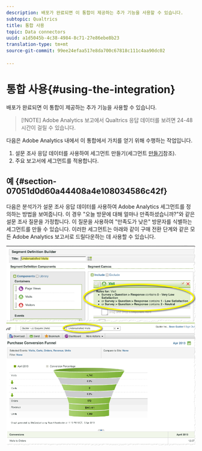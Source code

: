 ```yaml
---
description: 배포가 완료되면 이 통합이 제공하는 추가 기능을 사용할 수 있습니다.
subtopic: Qualtrics
title: 통합 사용
topic: Data connectors
uuid: a1d5045b-4c38-4984-8c71-27e86ebe8b23
translation-type: tm+mt
source-git-commit: 99ee24efaa517e8da700c67818c111c4aa90dc02

---
```



# 통합 사용{#using-the-integration}

배포가 완료되면 이 통합이 제공하는 추가 기능을 사용할 수 있습니다.

> [!NOTE] Adobe Analytics 보고에서 Qualtrics 응답 데이터를 보려면 24-48시간이 걸릴 수 있습니다.

다음은 Adobe Analytics 내에서 이 통합에서 가치를 얻기 위해 수행하는 작업입니다.

1. 설문 조사 응답 데이터를 사용하여 세그먼트 만들기(세그먼트 [만들기](https://docs.adobe.com/content/help/en/analytics/components/segmentation/seg-home.html)참조).
1. 주요 보고서에 세그먼트를 적용합니다.

## 예 {#section-07051d0d60a44408a4e108034586c42f}

다음은 분석가가 설문 조사 응답 데이터를 사용하여 Adobe Analytics 세그먼트를 정의하는 방법을 보여줍니다. 이 경우 "오늘 방문에 대해 얼마나 만족하셨습니까?"와 같은 설문 조사 질문을 가정합니다. 이 질문을 사용하여 "만족도가 낮은" 방문자를 식별하는 세그먼트를 만들 수 있습니다. 이러한 세그먼트는 아래와 같이 구매 전환 단계와 같은 모든 Adobe Analytics 보고서로 드릴다운하는 데 사용할 수 있습니다.

![](assets/using-1.png) ![](assets/using-2.png)

